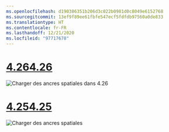 ```yaml
---
ms.openlocfilehash: d190386351b206d3c022b0981d0c8049e6152768
ms.sourcegitcommit: 13ef9f89ee61fbfe547ecf5fdfdb97560a0de833
ms.translationtype: HT
ms.contentlocale: fr-FR
ms.lasthandoff: 12/21/2020
ms.locfileid: "97717678"
---
```

# <a name="426"></a>[<span data-ttu-id="f2176-101">4.26</span><span class="sxs-lookup"><span data-stu-id="f2176-101">4.26</span></span>](#tab/426)

![Charger des ancres spatiales dans 4.26](../images/local-spatial-anchors-img-03.png)

# <a name="425"></a>[<span data-ttu-id="f2176-103">4.25</span><span class="sxs-lookup"><span data-stu-id="f2176-103">4.25</span></span>](#tab/425)

![Charger des ancres spatiales](../images/unreal-spatialanchors-load.PNG)
